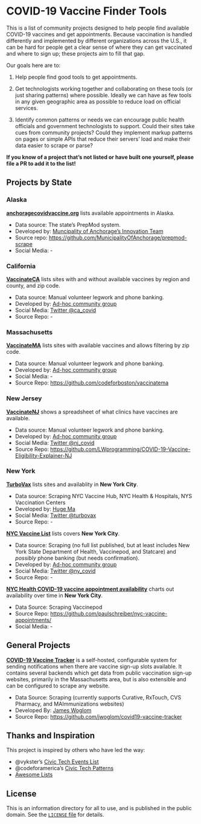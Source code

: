 # COVID-19 Vaccine Finder Tools

This is a list of community projects designed to help people find available COVID-19 vaccines and get appointments. Because vaccination is handled differently and implemented by different organizations across the U.S., it can be hard for people get a clear sense of where they can get vaccinated and where to sign up; these projects aim to fill that gap.

Our goals here are to:

1. Help people find good tools to get appointments.

2. Get technologists working together and collaborating on these tools (or just sharing patterns) where possible. Ideally we can have as few tools in any given geographic area as possible to reduce load on official services.

3. Identify common patterns or needs we can encourage public health officials and government technologists to support. Could their sites take cues from community projects? Could they implement markup patterns on pages or simple APIs that reduce their servers’ load and make their data easier to scrape or parse?

**If you know of a project that’s not listed or have built one yourself, please file a PR to add it to the list!**


## Projects by State

### Alaska

**[anchoragecovidvaccine.org](https://anchoragecovidvaccine.org/)** lists available appointments in Alaska.
- Data source: The state’s PrepMod system.
- Developed by: [Muncipality of Anchorage’s Innovation Team](https://medium.com/anchorage-i-team/about-us-574f8ac4d839)
- Source repo: https://github.com/MunicipalityOfAnchorage/prepmod-scrape
- Social Media: -


### California

**[VaccinateCA](https://www.vaccinateca.com/)** lists sites with and without available vaccines by region and county, and zip code.
- Data source: Manual volunteer legwork and phone banking.
- Developed by: [Ad-hoc community group](https://www.vaccinateca.com/about-us)
- Social Media: [Twitter @ca_covid](https://twitter.com/ca_covid)
- Source Repo: -


### Massachusetts

**[VaccinateMA](https://vaccinatema.com/)** lists sites with available vaccines and allows filtering by zip code.
- Data source: Manual volunteer legwork and phone banking.
- Developed by: [Ad-hoc community group](https://vaccinatema.com/FAQ)
- Social Media: -
- Source Repo: https://github.com/codeforboston/vaccinatema


### New Jersey
**[VaccinateNJ](https://vaccinatenj.com/)** shows a spreadsheet of what clinics have vaccines are available.
- Data source: Manual volunteer legwork and phone banking.
- Developed by: [Ad-hoc community group](https://vaccinatenj.com/FAQ)
- Social Media: [Twitter @nj_covid](https://twitter.com/nj_covid)
- Source Repo: https://github.com/LWprogramming/COVID-19-Vaccine-Eligibility-Explainer-NJ

### New York

**[TurboVax](https://www.turbovax.info/)** lists sites and availablity in **New York City**.
- Data source: Scraping NYC Vaccine Hub, NYC Health & Hospitals, NYS Vaccination Centers
- Developed by: [Huge Ma](https://hugema.com)
- Social Media: [Twitter @turbovax](https://twitter.com/turbovax)
- Source Repo: -

**[NYC Vaccine List](https://nycvaccinelist.com/)** lists covers **New York City**.
- Data source: Scraping (no full list published, but at least includes New York State Department of Health, Vaccinepod, and Statcare) and *possibly* phone banking (but needs confirmation).
- Developed by: [Ad-hoc community group](https://nycvaccinelist.com/about)
- Social Media: [Twitter @ny_covid](https://twitter.com/ny_covid)
- Source Repo: -

**[NYC Health COVID-19 vaccine appointment availability](https://paulschreiber.github.io/nyc-vaccine-appointments/)** charts out availability over time in **New York City**.
- Data Source: Scraping Vaccinepod
- Source Repo: https://github.com/paulschreiber/nyc-vaccine-appointments/
- Social Media: -

## General Projects

**[COVID-19 Vaccine Tracker](https://github.com/jwoglom/covid19-vaccine-tracker)** is a self-hosted, configurable system for sending notifications when there are vaccine sign-up slots available. It contains several backends which get data from public vaccination sign-up websites, primarily in the Massachusetts area, but is also extensible and can be configured to scrape any website.
- Data Source: Scraping (currently supports Curative, RxTouch, CVS Pharmacy, and MAImmunizations websites)
- Developed By: [James Woglom](https://github.com/jwoglom)
- Source Repo: https://github.com/jwoglom/covid19-vaccine-tracker


## Thanks and Inspiration

This project is inspired by others who have led the way:

- @vykster’s [Civic Tech Events List](https://github.com/compilerla/civic-tech-events)
- @codeforamerica’s [Civic Tech Patterns](https://github.com/codeforamerica/civic-tech-patterns)
- [Awesome Lists](https://github.com/topics/awesome-lists)


## License

This is an information directory for all to use, and is published in the public domain. See the [`LICENSE` file](./LICENSE) for details.
